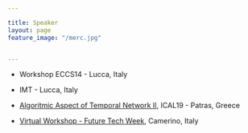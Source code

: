 ```yaml
---

title: Speaker
layout: page
feature_image: "/merc.jpg"


---
```



- Workshop ECCS14 - Lucca, Italy

- IMT - Lucca, Italy

- [Algoritmic Aspect of Temporal Network II](http://community.dur.ac.uk/george.mertzios/Workshops/ICALP-19-Satellite/Temporal-Graphs-ICALP-2019.html), ICAL19 - Patras, Greece

- [Virtual Workshop - Future Tech Week](http://www.topdrim.eu/FutureTech-Week2019/index-2.html), Camerino, Italy
